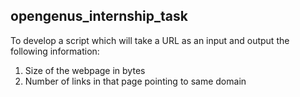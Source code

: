 ## opengenus_internship_task


To develop a script which will take a URL as an input and output the following information:

1) Size of the webpage in bytes
2) Number of links in that page pointing to same domain
